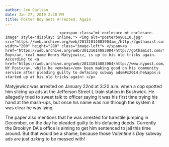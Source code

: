 ```yaml
---
author: Jen Carlson
date: Jan 27, 2010 2:20 PM
title: Poster Boy Gets Arrested, Again
---
```



                            
                            
                            
                            <p><span class="mt-enclosure mt-enclosure-image" style="display: inline;"> <img alt="posterboy0110.jpg" src="https://web.archive.org/web/20131014083904im_/http://gothamist.com/attachments/arts_jen/posterboy0110.jpg" width="200" height="280" class="image-left"> </span><a href="https://web.archive.org/web/20131014083904/http://gothamist.com/tags/posterboy">Poster Boy</a>, real name Henry Matyjewicz, is up to his old tricks again. According to <a href="https://web.archive.org/web/20131014083904/http://www.nypost.com/p/news/local/brooklyn/subway_ad_slicer_cuts_loose_again_sVFbhZsN69Uj4SU505EGuJ">the NY Post</a>, while he <em>has</em> been making good on his community service after pleading guilty to defacing subway ads&#x2014;he&apos;s started up at his old tricks again! </p>

<p>Matyjewicz was arrested on January 22nd at 3:20 a.m. when a cop spotted him slicing up ads at the Jefferson Street L train station in Bushwick. He allegedly tried to sweet talk to officer saying it was his first time trying his hand at the mash-ups, but once his name was run through the system it was clear he was lying.</p>

<p>The paper also mentions that he was arrested for turnstile jumping in December, on the day he pleaded guilty to his defacing deeds. Currently the Brooklyn DA&apos;s office is aiming to get him sentenced to jail this time around. But that would be a shame, because those <em>Valentine&apos;s Day</em> subway ads are just <em>asking</em> to be messed with!</p>
                            
                            
                            